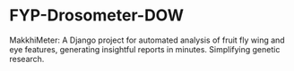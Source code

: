 # FYP-Drosometer-DOW
MakkhiMeter: A Django project for automated analysis of fruit fly wing and eye features, generating insightful reports in minutes. Simplifying genetic research.

